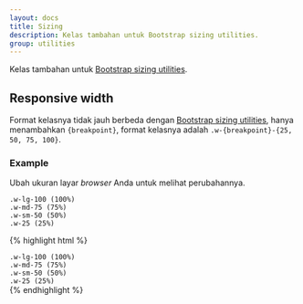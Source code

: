 ```yaml
---
layout: docs
title: Sizing
description: Kelas tambahan untuk Bootstrap sizing utilities.
group: utilities
---
```


Kelas tambahan untuk [Bootstrap sizing utilities](https://v4-alpha.getbootstrap.com/utilities/sizing/).

## Responsive width

Format kelasnya tidak jauh berbeda dengan [Bootstrap sizing utilities](https://v4-alpha.getbootstrap.com/utilities/sizing/), hanya menambahkan `{breakpoint}`, format kelasnya adalah `.w-{breakpoint}-{25, 50, 75, 100}`.

### Example

Ubah ukuran layar *browser* Anda untuk melihat perubahannya.

<div class="bd-example">
  <div class="p-3 bg-faded w-25 w-sm-50 w-md-75 w-lg-100">
    <div class="hidden-md-down hidden-xl-up"><code>.w-lg-100 (100%)</code></div>
    <div class="hidden-sm-down hidden-lg-up"><code>.w-md-75 (75%)</code></div>
    <div class="hidden-xs-down hidden-md-up"><code>.w-sm-50 (50%)</code></div>
    <div class="hidden-sm-up"><code>.w-25 (25%)</code></div>
  </div>
</div>

{% highlight html %}
<div class="w-25 w-sm-50 w-md-75 w-lg-100">
  <div class="hidden-md-down hidden-xl-up"><code>.w-lg-100 (100%)</code></div>
  <div class="hidden-sm-down hidden-lg-up"><code>.w-md-75 (75%)</code></div>
  <div class="hidden-xs-down hidden-md-up"><code>.w-sm-50 (50%)</code></div>
  <div class="hidden-sm-up"><code>.w-25 (25%)</code></div>
</div>
{% endhighlight %}
